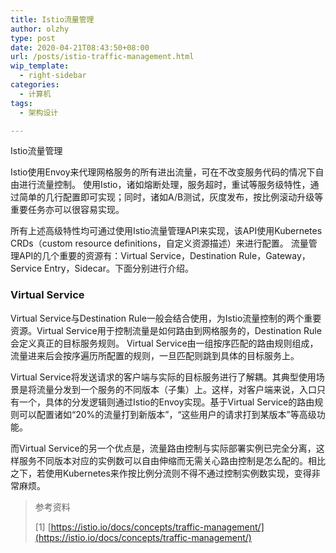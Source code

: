 ```yaml
---
title: Istio流量管理
author: olzhy
type: post
date: 2020-04-21T08:43:50+08:00
url: /posts/istio-traffic-management.html
wip_template:
  - right-sidebar
categories:
  - 计算机
tags:
  - 架构设计

---
```

Istio流量管理

Istio使用Envoy来代理网格服务的所有进出流量，可在不改变服务代码的情况下自由进行流量控制。
使用Istio，诸如熔断处理，服务超时，重试等服务级特性，通过简单的几行配置即可实现；同时，诸如A/B测试，灰度发布，按比例滚动升级等重要任务亦可以很容易实现。

所有上述高级特性均可通过使用Istio流量管理API来实现，该API使用Kubernetes CRDs（custom resource definitions，自定义资源描述）来进行配置。
流量管理API的几个重要的资源有：Virtual Service，Destination Rule，Gateway，Service Entry，Sidecar。下面分别进行介绍。

### Virtual Service

Virtual Service与Destination Rule一般会结合使用，为Istio流量控制的两个重要资源。Virtual Service用于控制流量是如何路由到网格服务的，Destination Rule会定义真正的目标服务规则。
Virtual Service由一组按序匹配的路由规则组成，流量进来后会按序遍历所配置的规则，一旦匹配则跳到具体的目标服务上。

Virtual Service将发送请求的客户端与实际的目标服务进行了解耦。其典型使用场景是将流量分发到一个服务的不同版本（子集）上。这样，对客户端来说，入口只有一个，具体的分发逻辑则通过Istio的Envoy实现。基于Virtual Service的路由规则可以配置诸如“20%的流量打到新版本”，“这些用户的请求打到某版本”等高级功能。

而Virtual Service的另一个优点是，流量路由控制与实际部署实例已完全分离，这样服务不同版本对应的实例数可以自由伸缩而无需关心路由控制是怎么配的。相比之下，若使用Kubernetes来作按比例分流则不得不通过控制实例数实现，变得非常麻烦。



> 参考资料
>
> [1] [https://istio.io/docs/concepts/traffic-management/](https://istio.io/docs/concepts/traffic-management/)

